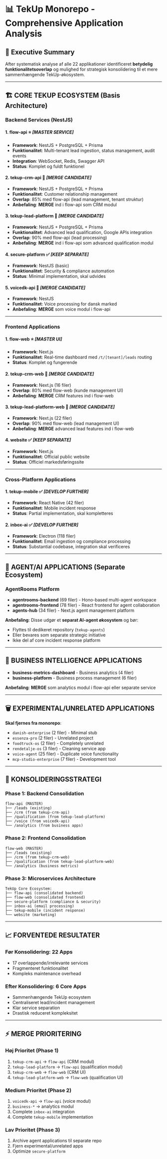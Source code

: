 # 📊 TekUp Monorepo - Comprehensive Application Analysis

## 🎯 Executive Summary

After systematisk analyse af alle 22 applikationer identificeret **betydelig funktionalitetsoverlap** og mulighed for strategisk konsolidering til et mere sammenhængende TekUp-økosystem.

---

## 🏗️ **CORE TEKUP ECOSYSTEM** (Basis Architecture)

### **Backend Services (NestJS)**

#### 1. **flow-api** ⭐ *[MASTER SERVICE]*
- **Framework**: NestJS + PostgreSQL + Prisma
- **Funktionalitet**: Multi-tenant lead ingestion, status management, audit events
- **Integration**: WebSocket, Redis, Swagger API
- **Status**: Komplet og fuldt funktionel

#### 2. **tekup-crm-api** 🔄 *[MERGE CANDIDATE]*
- **Framework**: NestJS + PostgreSQL + Prisma  
- **Funktionalitet**: Customer relationship management
- **Overlap**: 85% med flow-api (lead management, tenant struktur)
- **Anbefaling**: **MERGE** ind i flow-api som CRM modul

#### 3. **tekup-lead-platform** 🔄 *[MERGE CANDIDATE]*
- **Framework**: NestJS + PostgreSQL + Prisma
- **Funktionalitet**: Advanced lead qualification, Google APIs integration
- **Overlap**: 90% med flow-api (lead processing)
- **Anbefaling**: **MERGE** ind i flow-api som advanced qualification modul

#### 4. **secure-platform** ✅ *[KEEP SEPARATE]*
- **Framework**: NestJS (basic)
- **Funktionalitet**: Security & compliance automation
- **Status**: Minimal implementation, skal udvides

#### 5. **voicedk-api** 🔄 *[MERGE CANDIDATE]*
- **Framework**: NestJS
- **Funktionalitet**: Voice processing for dansk marked
- **Anbefaling**: **MERGE** som voice modul i flow-api

---

### **Frontend Applications**

#### 1. **flow-web** ⭐ *[MASTER UI]*
- **Framework**: Next.js
- **Funktionalitet**: Real-time dashboard med `/t/[tenant]/leads` routing
- **Status**: Komplet og fungerende

#### 2. **tekup-crm-web** 🔄 *[MERGE CANDIDATE]*
- **Framework**: Next.js (16 filer)
- **Overlap**: 80% med flow-web (kunde management UI)
- **Anbefaling**: **MERGE** CRM features ind i flow-web

#### 3. **tekup-lead-platform-web** 🔄 *[MERGE CANDIDATE]*
- **Framework**: Next.js (22 filer)  
- **Overlap**: 90% med flow-web (lead management UI)
- **Anbefaling**: **MERGE** advanced lead features ind i flow-web

#### 4. **website** ✅ *[KEEP SEPARATE]*
- **Framework**: Next.js
- **Funktionalitet**: Official public website
- **Status**: Officiel markedsføringssite

---

### **Cross-Platform Applications**

#### 1. **tekup-mobile** ✅ *[DEVELOP FURTHER]*
- **Framework**: React Native (42 filer)
- **Funktionalitet**: Mobile incident response
- **Status**: Partial implementation, skal kompletteres

#### 2. **inbox-ai** ✅ *[DEVELOP FURTHER]*
- **Framework**: Electron (118 filer)
- **Funktionalitet**: Email ingestion og compliance processing
- **Status**: Substantial codebase, integration skal verificeres

---

## 🔄 **AGENT/AI APPLICATIONS** (Separate Ecosystem)

### **AgentRooms Platform**
- **agentrooms-backend** (69 filer) - Hono-based multi-agent workspace
- **agentrooms-frontend** (78 filer) - React frontend for agent collaboration
- **agents-hub** (34 filer) - Next.js agent management platform

**Anbefaling**: Disse udgør et **separat AI-agent økosystem** og bør:
- Flyttes til dedikeret repository (`tekup-agents`)  
- Eller bevares som separate strategic initiative
- Ikke del af core incident response platform

---

## 🏢 **BUSINESS INTELLIGENCE APPLICATIONS**

- **business-metrics-dashboard** - Business analytics (4 filer)
- **business-platform** - Business process management (6 filer)

**Anbefaling**: **MERGE** som analytics modul i flow-api eller separate service

---

## 🗑️ **EXPERIMENTAL/UNRELATED APPLICATIONS**

**Skal fjernes fra monorepo**:
- `danish-enterprise` (2 filer) - Minimal stub
- `essenza-pro` (2 filer) - Unrelated project  
- `foodtruck-os` (2 filer) - Completely unrelated
- `rendetalje-os` (3 filer) - Cleaning service app
- `voice-agent` (25 filer) - Duplicate voice functionality
- `mcp-studio-enterprise` (7 filer) - Development tool

---

## 🎯 **KONSOLIDERINGSSTRATEGI**

### **Phase 1: Backend Consolidation**
```
flow-api (MASTER)
├── /leads (existing)
├── /crm (from tekup-crm-api) 
├── /qualification (from tekup-lead-platform)
├── /voice (from voicedk-api)
└── /analytics (from business apps)
```

### **Phase 2: Frontend Consolidation**  
```
flow-web (MASTER)
├── /leads (existing)
├── /crm (from tekup-crm-web)
├── /qualification (from tekup-lead-platform-web)  
└── /analytics (business metrics)
```

### **Phase 3: Microservices Architecture**
```
TekUp Core Ecosystem:
├── flow-api (consolidated backend)
├── flow-web (consolidated frontend)
├── secure-platform (compliance & security)
├── inbox-ai (email processing)
├── tekup-mobile (incident response)
└── website (marketing)
```

---

## 📈 **FORVENTEDE RESULTATER**

### **Før Konsolidering: 22 Apps**
- 17 overlappende/irrelevante services
- Fragmenteret funktionalitet
- Kompleks maintenance overhead

### **Efter Konsolidering: 6 Core Apps**
- Sammenhængende TekUp ecosystem
- Centraliseret lead/incident management
- Klar service separation
- Drastisk reduceret kompleksitet

---

## ⚡ **MERGE PRIORITERING**

### **Høj Prioritet** (Phase 1)
1. `tekup-crm-api` → `flow-api` (CRM modul)
2. `tekup-lead-platform` → `flow-api` (qualification modul)  
3. `tekup-crm-web` → `flow-web` (CRM UI)
4. `tekup-lead-platform-web` → `flow-web` (qualification UI)

### **Medium Prioritet** (Phase 2)  
1. `voicedk-api` → `flow-api` (voice modul)
2. `business-*` → analytics modul
3. Complete `inbox-ai` integration
4. Complete `tekup-mobile` implementation

### **Lav Prioritet** (Phase 3)
1. Archive agent applications til separate repo
2. Fjern experimental/unrelated apps
3. Optimize `secure-platform`
